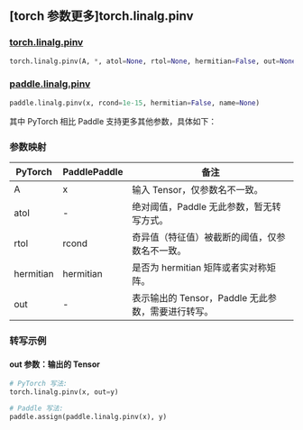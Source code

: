 ## [torch 参数更多]torch.linalg.pinv

### [torch.linalg.pinv](https://pytorch.org/docs/stable/generated/torch.linalg.pinv.html#torch.linalg.pinv)

```python
torch.linalg.pinv(A, *, atol=None, rtol=None, hermitian=False, out=None)
```

### [paddle.linalg.pinv](https://www.paddlepaddle.org.cn/documentation/docs/zh/api/paddle/linalg/pinv_cn.html)

```python
paddle.linalg.pinv(x, rcond=1e-15, hermitian=False, name=None)
```

其中 PyTorch 相比 Paddle 支持更多其他参数，具体如下：

### 参数映射

| PyTorch   | PaddlePaddle | 备注                                               |
| --------- | ------------ | -------------------------------------------------- |
| A         | x            | 输入 Tensor，仅参数名不一致。                      |
| atol      | -            | 绝对阈值，Paddle 无此参数，暂无转写方式。          |
| rtol      | rcond        | 奇异值（特征值）被截断的阈值，仅参数名不一致。     |
| hermitian | hermitian    | 是否为 hermitian 矩阵或者实对称矩阵。              |
| out       | -            | 表示输出的 Tensor，Paddle 无此参数，需要进行转写。 |

### 转写示例

#### out 参数：输出的 Tensor

```python
# PyTorch 写法:
torch.linalg.pinv(x, out=y)

# Paddle 写法:
paddle.assign(paddle.linalg.pinv(x), y)
```
